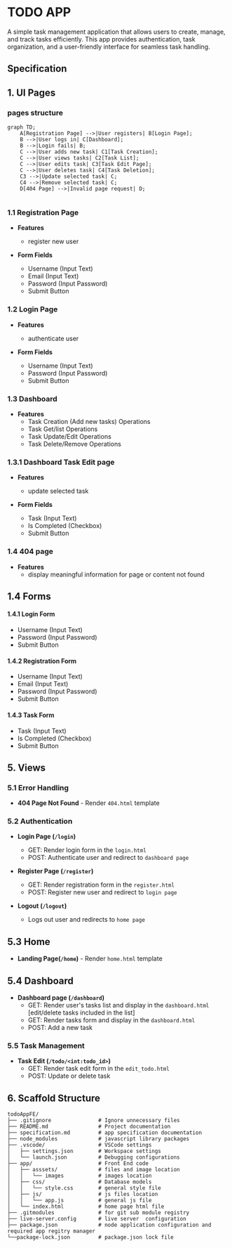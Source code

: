 # TODO APP

A simple task management application that allows users to create, manage, and track tasks efficiently. This app provides authentication, task organization, and a user-friendly interface for seamless task handling.

## Specification

## 1. UI Pages

### pages structure

```mermaid
graph TD;
    A[Registration Page] -->|User registers| B[Login Page];
    B -->|User logs in| C[Dashboard];
    B -->|Login fails| B; 
    C -->|User adds new task| C1[Task Creation];
    C -->|User views tasks| C2[Task List];
    C -->|User edits task| C3[Task Edit Page];
    C -->|User deletes task| C4[Task Deletion];
    C3 -->|Update selected task| C;
    C4 -->|Remove selected task| C;
    D[404 Page] -->|Invalid page request| D;


```

### 1.1 Registration Page

- **Features**  
  - register new user

- **Form Fields**
  - Username (Input Text)
  - Email (Input Text)
  - Password (Input Password)
  - Submit Button

### 1.2 Login Page

- **Features**
  - authenticate user

- **Form Fields**
  - Username (Input Text)
  - Password (Input Password)
  - Submit Button

### 1.3 Dashboard

- **Features**
  - Task Creation (Add new tasks)  Operations
  - Task Get/list  Operations
  - Task Update/Edit Operations
  - Task Delete/Remove Operations

### 1.3.1 Dashboard Task Edit page

- **Features**
  - update selected task

- **Form Fields**
  - Task (Input Text)
  - Is Completed (Checkbox)
  - Submit Button

### 1.4 404 page

- **Features**
  - display meaningful information for page or content not found

## 1.4 Forms

#### 1.4.1 Login Form

- Username (Input Text)
- Password (Input Password)
- Submit Button

#### 1.4.2 Registration Form

- Username (Input Text)
- Email (Input Text)
- Password (Input Password)
- Submit Button

#### 1.4.3 Task Form

- Task (Input Text)
- Is Completed (Checkbox)
- Submit Button

## 5. Views

### 5.1 Error Handling

- **404 Page Not Found** - Render `404.html` template

### 5.2 Authentication

- **Login Page (`/login`)**
  - GET: Render login form in the `login.html`
  - POST: Authenticate user and redirect to `dashboard page`

- **Register Page (`/register`)**
  - GET: Render registration form  in the `register.html`
  - POST: Register new user and redirect to `login page`

- **Logout (`/logout`)**
  - Logs out user and redirects to `home page`

## 5.3 Home  

- **Landing Page(`/home`)** - Render `home.html` template

## 5.4 Dashboard

- **Dashboard page (`/dashboard`)**
  - GET: Render user's tasks list and display in the `dashboard.html` [edit/delete tasks included in the list]
  - GET: Render tasks form and display in the `dashboard.html`
  - POST: Add a new task

### 5.5 Task Management

- **Task Edit (`/todo/<int:todo_id>`)**
  - GET: Render task edit form  in the `edit_todo.html`
  - POST: Update or delete task

## 6. Scaffold Structure

```text
todoAppFE/
├── .gitignore               # Ignore unnecessary files
├── README.md                # Project documentation
├── specification.md         # app specification documentation
├── node_modules             # javascript library packages
├── .vscode/                 # VSCode settings
│   ├── settings.json        # Workspace settings
│   └── launch.json          # Debugging configurations
├── app/                     # Front End code 
│   ├── asssets/             # files and image location
│   │   └── images           # images location
│   ├── css/                 # Database models 
│   │   └── style.css        # general style file
│   ├── js/                  # js files location
│   │   └── app.js           # general js file  
│   └── index.html           # home page html file
├── .gitmodules              # for git sub module registry
├── live-server.config       # live server  configuration
├── package.json             # node application configuration and required app regitry manager
└──package-lock.json         # package.json lock file
```
